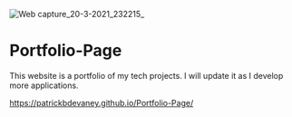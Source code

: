 ![Web capture_20-3-2021_232215_](https://user-images.githubusercontent.com/79435941/111892692-08e17f00-89d4-11eb-8bc7-f9c13acedac9.jpeg)
# Portfolio-Page

This website is a portfolio of my tech projects. I will update it as I develop more applications.

https://patrickbdevaney.github.io/Portfolio-Page/
